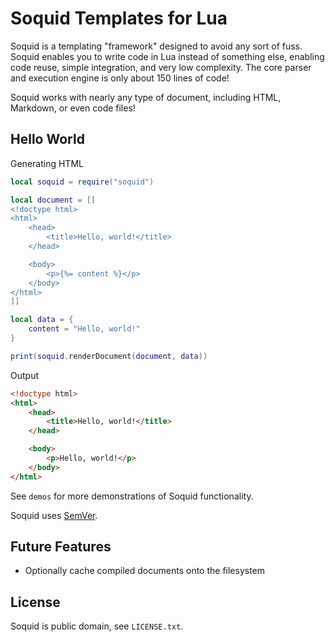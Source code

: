 # Soquid Templates for Lua
Soquid is a templating "framework" designed to avoid any sort of fuss. Soquid enables you to write code in Lua instead of something else, enabling code reuse, simple integration, and very low complexity. The core parser and execution engine is only about 150 lines of code!

Soquid works with nearly any type of document, including HTML, Markdown, or even code files!

## Hello World
Generating HTML
```lua
local soquid = require("soquid")

local document = [[
<!doctype html>
<html>
	<head>
		<title>Hello, world!</title>
	</head>

	<body>
		<p>{%= content %}</p>
	</body>
</html>
]]

local data = {
	content = "Hello, world!"
}

print(soquid.renderDocument(document, data))
```

Output
```html
<!doctype html>
<html>
	<head>
		<title>Hello, world!</title>
	</head>

	<body>
		<p>Hello, world!</p>
	</body>
</html>
```

See `demos` for more demonstrations of Soquid functionality.

Soquid uses [SemVer](http://semver.org/).

## Future Features
- Optionally cache compiled documents onto the filesystem

## License
Soquid is public domain, see `LICENSE.txt`.

